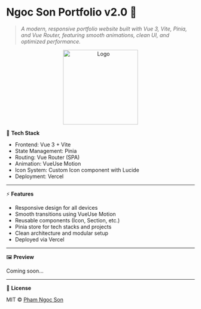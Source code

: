  # Ngoc Son Portfolio v2.0 🚀

>_A modern, responsive portfolio website built with Vue 3, Vite, Pinia, and Vue Router, featuring smooth animations, clean UI, and optimized performance._

<p align="center">
    <a href="https://ngocson-portfolio-dev-v2.vercel.app">
        <img src="https://ik.imagekit.io/ngocsondev/Portfolio-V2/NgocSonLogo/NgocSonLogo.svg" alt="Logo" width="200"/>    
    </a>
</p>

🧠 **Tech Stack**
- Frontend: Vue 3 + Vite 
- State Management: Pinia 
- Routing: Vue Router (SPA)
- Animation: VueUse Motion 
- Icon System: Custom Icon component with Lucide 
- Deployment: Vercel

---

⚡ **Features**
- Responsive design for all devices 
- Smooth transitions using VueUse Motion 
- Reusable components (Icon, Section, etc.)
- Pinia store for tech stacks and projects 
- Clean architecture and modular setup 
- Deployed via Vercel

---

🖼️ **Preview**

Coming soon...

---


📜 **License**

MIT © [Pham Ngoc Son](https://github.com/PhamNgocSonTech)